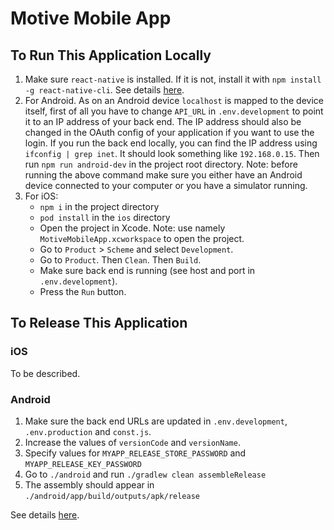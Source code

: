 # Motive Mobile App

## To Run This Application Locally

1. Make sure `react-native` is installed. If it is not, install it with `npm install -g react-native-cli`. See details [here](https://facebook.github.io/react-native/docs/getting-started.html).
2. For Android. As on an Android device `localhost` is mapped to the device itself, first of all you have to change `API_URL` in `.env.development` to point it to an IP address of your back end. The IP address should also be changed in the OAuth config of your application if you want to use the login. If you run the back end locally, you can find the IP address using `ifconfig | grep inet`. It should look something like `192.168.0.15`. Then run `npm run android-dev` in the project root directory. Note: before running the above command make sure you either have an Android device connected to your computer or you have a simulator running.
3. For iOS:
    * `npm i` in the project directory
    * `pod install` in the `ios` directory
    * Open the project in Xcode. Note: use namely `MotiveMobileApp.xcworkspace` to open the project.
    * Go to `Product` > `Scheme` and select `Development`.
    * Go to `Product`. Then `Clean`. Then `Build`.
    * Make sure back end is running (see host and port in `.env.development`).
    * Press the `Run` button.

## To Release This Application

### iOS

To be described.

### Android

1. Make sure the back end URLs are updated in `.env.development`, `.env.production` and `const.js`.
2. Increase the values of `versionCode` and `versionName`.
3. Specify values for `MYAPP_RELEASE_STORE_PASSWORD` and `MYAPP_RELEASE_KEY_PASSWORD`
4. Go to `./android` and run `./gradlew clean assembleRelease`
5. The assembly should appear in `./android/app/build/outputs/apk/release`

See details [here](https://facebook.github.io/react-native/docs/signed-apk-android).
